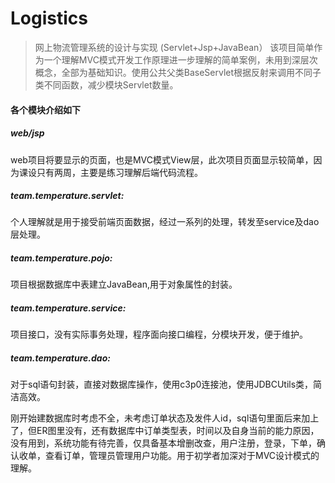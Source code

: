 # Logistics
> 网上物流管理系统的设计与实现 (Servlet+Jsp+JavaBean）
> 该项目简单作为一个理解MVC模式开发工作原理进一步理解的简单案例，未用到深层次概念，全部为基础知识。使用公共父类BaseServlet根据反射来调用不同子类不同函数，减少模块Servlet数量。
#### 各个模块介绍如下
##### web/jsp
web项目将要显示的页面，也是MVC模式View层，此次项目页面显示较简单，因为课设只有两周，主要是练习理解后端代码流程。
##### team.temperature.servlet:
个人理解就是用于接受前端页面数据，经过一系列的处理，转发至service及dao层处理。
##### team.temperature.pojo:
项目根据数据库中表建立JavaBean,用于对象属性的封装。
##### team.temperature.service:
项目接口，没有实际事务处理，程序面向接口编程，分模块开发，便于维护。
##### team.temperature.dao:
对于sql语句封装，直接对数据库操作，使用c3p0连接池，使用JDBCUtils类，简洁高效。

刚开始建数据库时考虑不全，未考虑订单状态及发件人id，sql语句里面后来加上了，但ER图里没有，还有数据库中订单类型表，时间以及自身当前的能力原因，没有用到，系统功能有待完善，仅具备基本增删改查，用户注册，登录，下单，确认收单，查看订单，管理员管理用户功能。用于初学者加深对于MVC设计模式的理解。
